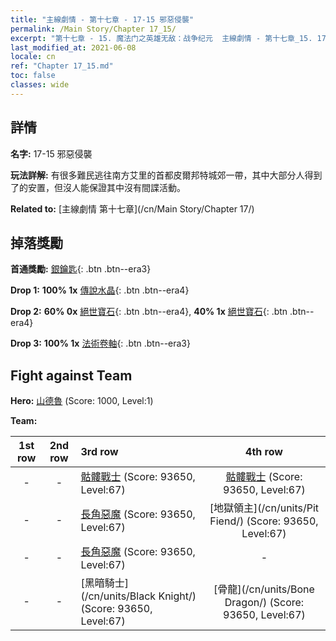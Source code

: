 ```yaml
---
title: "主線劇情 - 第十七章 - 17-15 邪惡侵襲"
permalink: /Main Story/Chapter 17_15/
excerpt: "第十七章 - 15. 魔法门之英雄无敌：战争纪元  主線劇情 - 第十七章_15. 17-15 邪惡侵襲"
last_modified_at: 2021-06-08
locale: cn
ref: "Chapter 17_15.md"
toc: false
classes: wide
---
```


## 詳情

 **名字:** 17-15 邪惡侵襲

 **玩法詳解:** 有很多難民逃往南方艾里的首都皮爾邦特城郊一帶，其中大部分人得到了的安置，但沒人能保證其中沒有間諜活動。

 **Related to:** [主線劇情 第十七章](/cn/Main Story/Chapter 17/)

## 掉落獎勵

 **首通獎勵:** [銀鑰匙](/cn/Items/con_693/){: .btn .btn--era3}

 **Drop 1:** **100% 1x** [傳說水晶](/cn/Items/mat_59/){: .btn .btn--era4}

 **Drop 2:** **60% 0x** [絕世寶石](/cn/Items/mat_51/){: .btn .btn--era4}, **40% 1x** [絕世寶石](/cn/Items/mat_51/){: .btn .btn--era4}

 **Drop 3:** **100% 1x** [法術卷軸](/cn/Items/con_694/){: .btn .btn--era3}


## Fight against Team
 **Hero:** [山德魯](/cn/heroes/Sandro/) (Score: 1000, Level:1)

 **Team:**


  | 1st row | 2nd row | 3rd row | 4th row |
  |:----:|:----:|:----|:----:|
  | - | - | [骷髏戰士](/cn/units/Skeleton/) (Score: 93650, Level:67)  | [骷髏戰士](/cn/units/Skeleton/) (Score: 93650, Level:67)  |
  | - | - | [長角惡魔](/cn/units/Demon/) (Score: 93650, Level:67)  | [地獄領主](/cn/units/Pit Fiend/) (Score: 93650, Level:67)  |
  | - | - | [長角惡魔](/cn/units/Demon/) (Score: 93650, Level:67)  | - |
  | - | - | [黑暗騎士](/cn/units/Black Knight/) (Score: 93650, Level:67)  | [骨龍](/cn/units/Bone Dragon/) (Score: 93650, Level:67)  |


